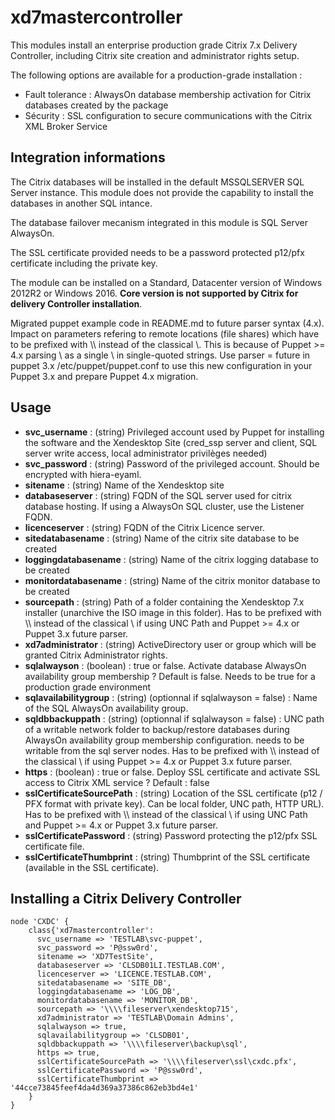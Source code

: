# xd7mastercontroller #

This modules install an enterprise production grade Citrix 7.x Delivery Controller, including Citrix site creation and administrator rights setup.

The following options are available for a production-grade installation :
- Fault tolerance : AlwaysOn database membership activation for Citrix databases created by the package
- Sécurity : SSL configuration to secure communications with the Citrix XML Broker Service

## Integration informations
The Citrix databases will be installed in the default MSSQLSERVER SQL Server instance. This module does not provide the capability to install the databases in another SQL intance.

The database failover mecanism integrated in this module is SQL Server AlwaysOn.

The SSL certificate provided needs to be a password protected p12/pfx certificate including the private key.

The module can be installed on a Standard, Datacenter version of Windows 2012R2 or Windows 2016. **Core version is not supported by Citrix for delivery Controller installation**.

Migrated puppet example code in README.md to future parser syntax (4.x). Impact on parameters refering to remote locations (file shares) which have to be prefixed with \\\\ instead of the classical \\. This is because of Puppet >= 4.x parsing \\ as a single \ in single-quoted strings. Use parser = future in puppet 3.x /etc/puppet/puppet.conf to use this new configuration in your Puppet 3.x and prepare Puppet 4.x migration.

## Usage
- **svc_username** : (string) Privileged account used by Puppet for installing the software and the Xendesktop Site (cred_ssp server and client, SQL server write access, local administrator privilèges needed)
- **svc_password** : (string) Password of the privileged account. Should be encrypted with hiera-eyaml.
- **sitename** : (string) Name of the Xendesktop site
- **databaseserver** : (string) FQDN of the SQL server used for citrix database hosting. If using a AlwaysOn SQL cluster, use the Listener FQDN.
- **licenceserver** : (string) FQDN of the Citrix Licence server.
- **sitedatabasename** : (string) Name of the citrix site database to be created
- **loggingdatabasename** : (string) Name of the citrix logging database to be created
- **monitordatabasename** : (string) Name of the citrix monitor database to be created
- **sourcepath** : (string) Path of a folder containing the Xendesktop 7.x installer (unarchive the ISO image in this folder). Has to be prefixed with \\\\ instead of the classical \\ if using UNC Path and Puppet >= 4.x or Puppet 3.x future parser.
- **xd7administrator** : (string) ActiveDirectory user or group which will be granted Citrix Administrator rights.
- **sqlalwayson** : (boolean) : true or false. Activate database AlwaysOn availability group membership ? Default is false. Needs to be true for a production grade environment
- **sqlavailabilitygroup** : (string) (optionnal if sqlalwayson = false) : Name of the SQL AlwaysOn availability group.
- **sqldbbackuppath** :  (string) (optionnal if sqlalwayson = false) : UNC path of a writable network folder to backup/restore databases during AlwaysOn availability group membership configuration. needs to be writable from the sql server nodes. Has to be prefixed with \\\\ instead of the classical \\ if using Puppet >= 4.x or Puppet 3.x future parser.
- **https** : (boolean) : true or false. Deploy SSL certificate and activate SSL access to Citrix XML service ? Default : false
- **sslCertificateSourcePath** : (string) Location of the SSL certificate (p12 / PFX format with private key). Can be local folder, UNC path, HTTP URL). Has to be prefixed with \\\\ instead of the classical \\ if using UNC Path and Puppet >= 4.x or Puppet 3.x future parser.
- **sslCertificatePassword** : (string) Password protecting the p12/pfx SSL certificate file.
- **sslCertificateThumbprint** : (string) Thumbprint of the SSL certificate (available in the SSL certificate).

## Installing a Citrix Delivery Controller

~~~puppet
node 'CXDC' {
	class{'xd7mastercontroller':
	  svc_username => 'TESTLAB\svc-puppet',
	  svc_password => 'P@ssw0rd',
	  sitename => 'XD7TestSite',
	  databaseserver => 'CLSDB01LI.TESTLAB.COM',
	  licenceserver => 'LICENCE.TESTLAB.COM',
	  sitedatabasename => 'SITE_DB',
	  loggingdatabasename => 'LOG_DB',
	  monitordatabasename => 'MONITOR_DB',
	  sourcepath => '\\\\fileserver\xendesktop715',
	  xd7administrator => 'TESTLAB\Domain Admins',
	  sqlalwayson => true,
	  sqlavailabilitygroup => 'CLSDB01',
	  sqldbbackuppath => '\\\\fileserver\backup\sql',
	  https => true,
	  sslCertificateSourcePath => '\\\\fileserver\ssl\cxdc.pfx',
	  sslCertificatePassword => 'P@ssw0rd',
	  sslCertificateThumbprint => '44cce73845feef4da4d369a37386c862eb3bd4e1'  
	}
}
~~~
